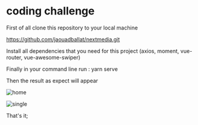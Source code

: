 # coding challenge

First of all clone this repository to your local machine

https://github.com/jaouadballat/nextmedia.git

Install all dependencies that you need for this project (axios, moment, vue-router, vue-awesome-swiper)

Finally in your command line run : yarn serve

Then the result as expect will appear

![home](https://i.imgur.com/S5jW8Fz.png)

![single](https://i.imgur.com/ch0RY3x.png)

That's it;
